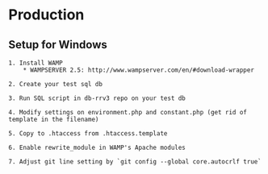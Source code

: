# Production

## Setup for Windows  

    1. Install WAMP
        * WAMPSERVER 2.5: http://www.wampserver.com/en/#download-wrapper  

    2. Create your test sql db  

    3. Run SQL script in db-rrv3 repo on your test db  

    4. Modify settings on environment.php and constant.php (get rid of template in the filename)  

    5. Copy to .htaccess from .htaccess.template  

    6. Enable rewrite_module in WAMP's Apache modules  

    7. Adjust git line setting by `git config --global core.autocrlf true`  


